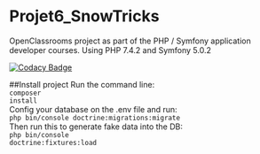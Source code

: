 # Projet6_SnowTricks

OpenClassrooms project as part of the PHP / Symfony application developer courses.
Using PHP 7.4.2 and Symfony 5.0.2

[![Codacy Badge](https://api.codacy.com/project/badge/Grade/3d0e1ef5329145f7a0a4324709ecf965)](https://www.codacy.com/manual/Shiiyo/6-SnowTricks?utm_source=github.com&amp;utm_medium=referral&amp;utm_content=Shiiyo/6-SnowTricks&amp;utm_campaign=Badge_Grade)

##Install project
Run the command line: <br/>
<code>composer install</code><br/>
Config your database on the .env file and run:<br/>
<code>php bin/console doctrine:migrations:migrate</code><br/>
Then run this to generate fake data into the DB:<br/>
<code>php bin/console doctrine:fixtures:load</code>
